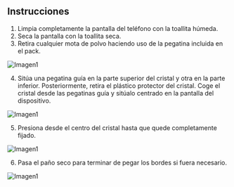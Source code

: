 ## Instrucciones

1. Limpia completamente la pantalla del teléfono con la toallita húmeda.
2. Seca la pantalla con la toallita seca.
3. Retira cualquier mota de polvo haciendo uso de la pegatina incluida en el pack.

![Imagen1](http://static.energysistem.com/images/manuals/42689/5965eef1eecfd.jpg)

4. Sitúa una pegatina guía en la parte superior del cristal y otra en la parte inferior. Posteriormente, retira el plástico protector del cristal. Coge el cristal desde las pegatinas guía y sitúalo centrado en la pantalla del dispositivo.

![Imagen1](http://static.energysistem.com/images/manuals/44362/599573bf63a54.jpg)

5. Presiona desde el centro del cristal hasta que quede completamente fijado.

![Imagen1](http://static.energysistem.com/images/manuals/42689/5965ef00d03b6.jpg)

6. Pasa el paño seco para terminar de pegar los bordes si fuera necesario.

![Imagen1](http://static.energysistem.com/images/manuals/42689/5965ef0655283.jpg)
